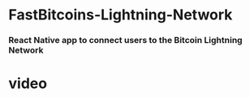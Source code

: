 # FastBitcoins-Lightning-Network
### React Native app to connect users to the Bitcoin Lightning Network
# video
